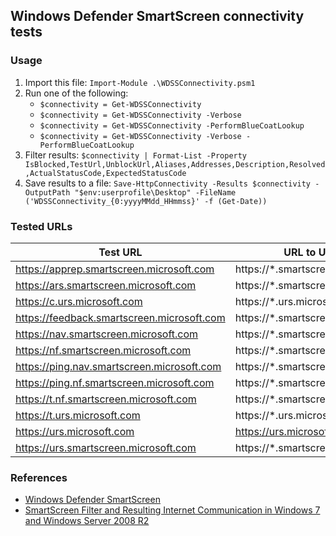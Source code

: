 ## Windows Defender SmartScreen connectivity tests

### Usage 
1. Import this file: `Import-Module .\WDSSConnectivity.psm1`
1. Run one of the following:
    * `$connectivity = Get-WDSSConnectivity`
    * `$connectivity = Get-WDSSConnectivity -Verbose`
    * `$connectivity = Get-WDSSConnectivity -PerformBlueCoatLookup`
    * `$connectivity = Get-WDSSConnectivity -Verbose -PerformBlueCoatLookup`
1. Filter results: `$connectivity | Format-List -Property IsBlocked,TestUrl,UnblockUrl,Aliases,Addresses,Description,Resolved,ActualStatusCode,ExpectedStatusCode`
1. Save results to a file: `Save-HttpConnectivity -Results $connectivity -OutputPath "$env:userprofile\Desktop" -FileName ('WDSSConnectivity_{0:yyyyMMdd_HHmmss}' -f (Get-Date))`

### Tested URLs

| Test URL | URL to Unblock | Description |
| -- | -- | -- |
| https://apprep.smartscreen.microsoft.com | https://*.smartscreen.microsoft.com | | 
| https://ars.smartscreen.microsoft.com | https://*.smartscreen.microsoft.com | | 
| https://c.urs.microsoft.com | https://*.urs.microsoft.com | | 
| https://feedback.smartscreen.microsoft.com | https://*.smartscreen.microsoft.com | |   
| https://nav.smartscreen.microsoft.com | https://*.smartscreen.microsoft.com | | 
| https://nf.smartscreen.microsoft.com | https://*.smartscreen.microsoft.com | | 
| https://ping.nav.smartscreen.microsoft.com | https://*.smartscreen.microsoft.com | | 
| https://ping.nf.smartscreen.microsoft.com | https://*.smartscreen.microsoft.com | | 
| https://t.nf.smartscreen.microsoft.com | https://*.smartscreen.microsoft.com | |   
| https://t.urs.microsoft.com | https://*.urs.microsoft.com | | 
| https://urs.microsoft.com | https://urs.microsoft.com | | 
| https://urs.smartscreen.microsoft.com | https://*.smartscreen.microsoft.com | | 

### References
* [Windows Defender SmartScreen](https://docs.microsoft.com/en-us/windows/security/threat-protection/windows-defender-smartscreen/windows-defender-smartscreen-overview)
* [SmartScreen Filter and Resulting Internet Communication in Windows 7 and Windows Server 2008 R2](https://docs.microsoft.com/en-us/previous-versions/windows/it-pro/windows-server-2008-R2-and-2008/ee126149(v=ws.10))